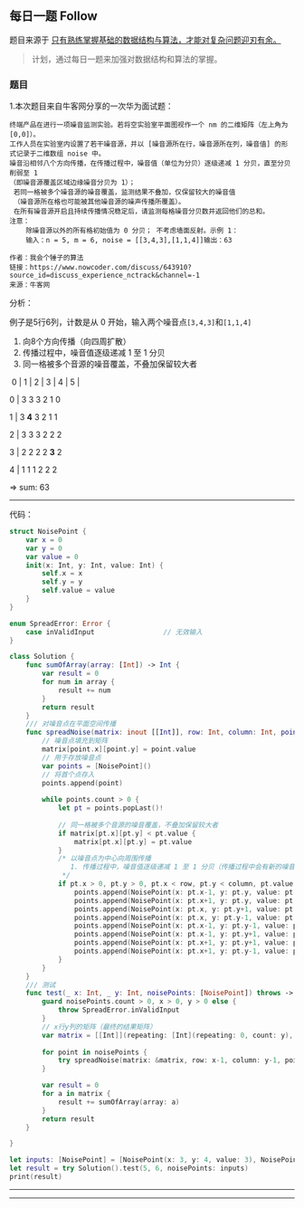 ## 每日一题 Follow

题目来源于 [只有熟练掌握基础的数据结构与算法，才能对复杂问题迎刃有余。](https://github.com/azl397985856/leetcode)

> 计划，通过每日一题来加强对数据结构和算法的掌握。

### 题目

1.本次题目来自牛客网分享的一次华为面试题：

```wiki
终端产品在进行一项噪音监测实验。若将空实验室平面图视作一个 nm 的二维矩阵（左上角为 [0,0]）。
工作人员在实验室内设置了若干噪音源，并以 [噪音源所在行，噪音源所在列，噪音值] 的形式记录于二维数组 noise 中。
噪音沿相邻八个方向传播，在传播过程中，噪音值（单位为分贝）逐级递减 1 分贝，直至分贝削弱至 1
（即噪音源覆盖区域边缘噪音分贝为 1）；
 若同一格被多个噪音源的噪音覆盖，监测结果不叠加，仅保留较大的噪音值
 （噪音源所在格也可能被其他噪音源的噪声传播所覆盖）。
 在所有噪音源开启且持续传播情况稳定后，请监测每格噪音分贝数并返回他们的总和。
注意：
    除噪音源以外的所有格初始值为 0 分贝； 不考虑墙面反射。示例 1：
    输入：n = 5, m = 6, noise = [[3,4,3],[1,1,4]]输出：63

作者：我会个锤子的算法
链接：https://www.nowcoder.com/discuss/643910?source_id=discuss_experience_nctrack&channel=-1
来源：牛客网
```



分析：

例子是5行6列，计数是从 0 开始，输入两个噪音点`[3,4,3]`和`[1,1,4]`

1. 向8个方向传播（向四周扩散）
2. 传播过程中，噪音值逐级递减 1 至 1 分贝
3. 同一格被多个音源的噪音覆盖，不叠加保留较大者



​      0  |  1  |  2  |  3  |   4   |   5  |

0 | 3      3      3      2       1        0

1 | 3      **4**      3      2       1        1

2 | 3      3      3      2       2        2

3 | 2      2      2      2       **3**        2

4 | 1      1      1      2       2        2

=> sum: 63



---

代码：

```swift
struct NoisePoint {
    var x = 0
    var y = 0
    var value = 0
    init(x: Int, y: Int, value: Int) {
        self.x = x
        self.y = y
        self.value = value
    }
}

enum SpreadError: Error {
    case inValidInput                 // 无效输入
}

class Solution {
    func sumOfArray(array: [Int]) -> Int {
        var result = 0
        for num in array {
            result += num
        }
        return result
    }
    /// 对噪音点在平面空间传播
    func spreadNoise(matrix: inout [[Int]], row: Int, column: Int, point: NoisePoint) throws {
        // 噪音点填充到矩阵
        matrix[point.x][point.y] = point.value
        // 用于存放噪音点
        var points = [NoisePoint]()
        // 将首个点存入
        points.append(point)
        
        while points.count > 0 {
            let pt = points.popLast()!
            
            // 同一格被多个音源的噪音覆盖，不叠加保留较大者
            if matrix[pt.x][pt.y] < pt.value {
                matrix[pt.x][pt.y] = pt.value
            }
            /* 以噪音点为中心向周围传播
               1. 传播过程中，噪音值逐级递减 1 至 1 分贝（传播过程中会有新的噪音点）
             */
            if pt.x > 0, pt.y > 0, pt.x < row, pt.y < column, pt.value > 1 {
                points.append(NoisePoint(x: pt.x-1, y: pt.y, value: pt.value-1))
                points.append(NoisePoint(x: pt.x+1, y: pt.y, value: pt.value-1))
                points.append(NoisePoint(x: pt.x, y: pt.y+1, value: pt.value-1))
                points.append(NoisePoint(x: pt.x, y: pt.y-1, value: pt.value-1))
                points.append(NoisePoint(x: pt.x-1, y: pt.y-1, value: pt.value-1))
                points.append(NoisePoint(x: pt.x-1, y: pt.y+1, value: pt.value-1))
                points.append(NoisePoint(x: pt.x+1, y: pt.y+1, value: pt.value-1))
                points.append(NoisePoint(x: pt.x+1, y: pt.y-1, value: pt.value-1))
            }
        }
    }
    /// 测试
    func test(_ x: Int, _ y: Int, noisePoints: [NoisePoint]) throws -> Int {
        guard noisePoints.count > 0, x > 0, y > 0 else {
            throw SpreadError.inValidInput
        }
        // x行y列的矩阵（最终的结果矩阵）
        var matrix = [[Int]](repeating: [Int](repeating: 0, count: y), count: x)
        
        for point in noisePoints {
            try spreadNoise(matrix: &matrix, row: x-1, column: y-1, point: point)
        }

        var result = 0
        for a in matrix {
            result += sumOfArray(array: a)
        }
        return result
    }

}

let inputs: [NoisePoint] = [NoisePoint(x: 3, y: 4, value: 3), NoisePoint(x: 1, y: 1, value: 4)]
let result = try Solution().test(5, 6, noisePoints: inputs)
print(result)
```



---

---



